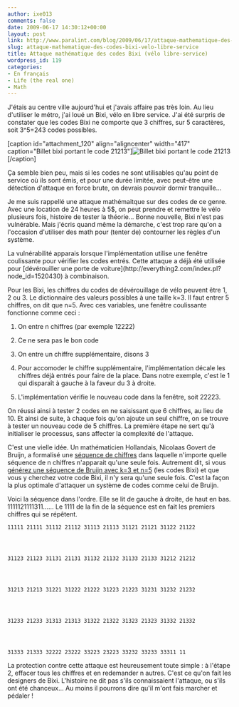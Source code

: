 ```yaml
---
author: ixe013
comments: false
date: 2009-06-17 14:30:12+00:00
layout: post
link: http://www.paralint.com/blog/2009/06/17/attaque-mathematique-des-codes-bixi-velo-libre-service/
slug: attaque-mathematique-des-codes-bixi-velo-libre-service
title: Attaque mathématique des codes Bixi (vélo libre-service)
wordpress_id: 119
categories:
- En français
- Life (the real one)
- Math
---
```


J'étais au centre ville aujourd'hui et j'avais affaire pas très loin. Au lieu d'utiliser le métro, j'ai loué un Bixi, vélo en libre service. J'ai été surpris de constater que les codes Bixi ne comporte que 3 chiffres, sur 5 caractères, soit 3^5=243 codes possibles.

[caption id="attachment_120" align="aligncenter" width="417" caption="Billet bixi portant le code 21213"]![Billet bixi portant le code 21213](http://www.paralint.com/blog/wp-content/uploads/2009/06/bixi21213.jpg)[/caption]

Ça semble bien peu, mais si les codes ne sont utilisables qu'au point de service où ils sont émis, et pour une durée limitée, avec peut-être une détection d'attaque en force brute, on devrais pouvoir dormir tranquille...

Je me suis rappellé une attaque mathémaitque sur des codes de ce genre. Avec une location de 24 heures à 5$, on peut prendre et remettre le vélo plusieurs fois, histoire de tester la théorie... Bonne nouvelle, Bixi n'est pas vulnérable. Mais j'écris quand même la démarche, c'est trop rare qu'on a l'occasion d'utiliser des math pour (tenter de) contourner les règles d'un système.

<!-- more -->La vulnérabilité apparais lorsque l'implémentation utilise une fenêtre coulissante pour vérifier les codes entrés. Cette attaque a déjà été utilisée pour [dévérouiller une porte de voiture](http://everything2.com/index.pl?node_id=1520430) à combinaison.

Pour les Bixi, les chiffres du codes de dévérouillage de vélo peuvent être 1, 2 ou 3. Le dictionnaire des valeurs possibles à une taille k=3. Il faut entrer 5 chiffres, on dit que n=5. Avec ces variables, une fenêtre coulissante fonctionne comme ceci :



	
  1. On entre n chiffres (par exemple 12222)

	
  2. Ce ne sera pas le bon code

	
  3. On entre un chiffre supplémentaire, disons 3

	
  4. Pour accomoder le chiffre supplémentaire, l'implémentation décale les chiffres déjà entrés pour faire de la place. Dans notre exemple, c'est le 1 qui disparaît à gauche à la faveur du 3 à droite.

	
  5. L'implémentation vérifie le nouveau code dans la fenêtre, soit 22223.


On réussi ainsi à tester 2 codes en ne saisissant que 6 chiffres, au lieu de 10. Et ainsi de suite, à chaque fois qu'on ajoute un seul chiffre, on se trouve à tester un nouveau code de 5 chiffres. La première étape ne sert qu'à initialiser le processus, sans affecter la complexité de l'attaque.

C'est une vielle idée. Un mathématicien Hollandais, Nicolaas Govert de Bruijn, a formalisé une [séquence de chiffres](http://en.wikipedia.org/wiki/De_Bruijn_sequence) dans laquelle n'importe quelle séquence de n chiffres n'apparait qu'une seule fois. Autrement dit, si vous [générez une séquence de Bruijn avec k=3 et n=5](http://www.hakank.org/comb/debruijn.cgi?k=3&n=5) (les codes Bixi) et que vous y cherchez votre code Bixi, il n'y sera qu'une seule fois. C'est la façon la plus optimale d'attaquer un système de codes comme celui de Bruijn.

Voici la séquence dans l'ordre. Elle se lit de gauche à droite, de haut en bas. 1111121111311...... Le 1111 de la fin de la séquence est en fait les premiers chiffres qui se répêtent.

    
    11111 21111 31112 21112 31113 21113 31121 21121 31122 21122



    
    31123 21123 31131 21131 31132 21132 31133 21133 31212 21212



    
    31213 21213 31221 31222 21222 31223 21223 31231 31232 21232



    
    31233 21233 31313 21313 31322 21322 31323 21323 31332 21332



    
    31333 21333 32222 23222 33223 23223 33232 33233 33311 11


La protection contre cette attaque est heureusement toute simple : à l'étape 2, effacer tous les chiffres et en redemander n autres. C'est ce qu'on fait les designers de Bixi. L'histoire ne dit pas s'ils connaissaient l'attaque, ou s'ils ont été chanceux... Au moins il pourrons dire qu'il m'ont fais marcher et pédaler !
